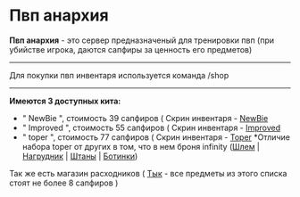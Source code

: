 # Пвп анархия
**Пвп анархия** - это сервер предназначеный для тренировки пвп (при убийстве игрока, даются сапфиры за ценность его предметов)
___
Для покупки пвп инвентаря используется команда /shop 
___
**Имеются 3 доступных кита:**
* " NewBie ", стоимость 39 сапфиров (	Скрин инвентаря - [NewBie](https://skr.sh/sWd1nApIoLp)
* " Improved ", стоимость 55 сапфиров ( Скрин инвентаря - [Improved](https://skr.sh/sWdfOhz1eNy)
* " toper ", стоимость 77 сапфиров ( Скрин инвентаря - [Toper](https://skr.sh/sWdh2RywRYB)
*Отличие набора toper от других в том, что в нем броня infinity ([Шлем](https://skr.sh/sWdEclGNW6Z) | [Нагрудник](https://skr.sh/sWdbWoYjRoA) | [Штаны](https://skr.sh/sWdFHyHOwfJ) | [Ботинки](https://skr.sh/sWd3Mz7B9wP ))

Так же есть магазин расходников ( [Тык](https://skr.sh/sWdGdwpsx4c) - все предметы из этого списка стоят не более 8 сапфиров )
